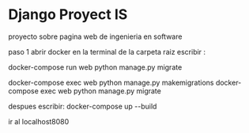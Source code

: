 # Django Proyect IS
proyecto sobre  pagina web de ingenieria en software 

paso 1 abrir docker en la terminal de la carpeta raiz escribir :

docker-compose run web python manage.py migrate

docker-compose exec web python manage.py makemigrations
docker-compose exec web python manage.py migrate

despues escribir: 
docker-compose up --build

ir al localhost8080